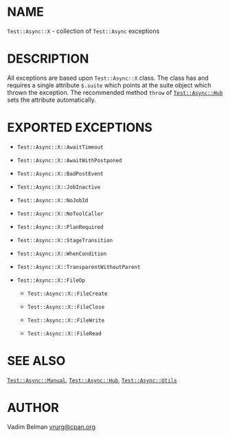 NAME
====



`Test::Async::X` - collection of `Test::Async` exceptions

DESCRIPTION
===========



All exceptions are based upon `Test::Async::X` class. The class has and requires a single attribute `$.suite` which points at the suite object which thrown the exception. The recommended method `throw` of [`Test::Async::Hub`](Hub.md) sets the attribute automatically.

EXPORTED EXCEPTIONS
===================

  * `Test::Async::X::AwaitTimeout`

  * `Test::Async::X::AwaitWithPostponed`

  * `Test::Async::X::BadPostEvent`

  * `Test::Async::X::JobInactive`

  * `Test::Async::X::NoJobId`

  * `Test::Async::X::NoToolCaller`

  * `Test::Async::X::PlanRequired`

  * `Test::Async::X::StageTransition`

  * `Test::Async::X::WhenCondition`

  * `Test::Async::X::TransparentWithoutParent`

  * `Test::Async::X::FileOp`

    * `Test::Async::X::FileCreate`

    * `Test::Async::X::FileClose`

    * `Test::Async::X::FileWrite`

    * `Test::Async::X::FileRead`

SEE ALSO
========

[`Test::Async::Manual`](Manual.md), [`Test::Async::Hub`](Hub.md), [`Test::Async::Utils`](Utils.md)

AUTHOR
======

Vadim Belman <vrurg@cpan.org>

